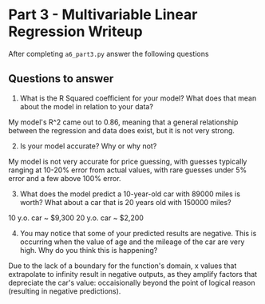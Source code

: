# Part 3 - Multivariable Linear Regression Writeup

After completing `a6_part3.py` answer the following questions

## Questions to answer

1. What is the R Squared coefficient for your model? What does that mean about the model in relation to your data?

My model's R^2 came out to 0.86, meaning that a general relationship between the regression and data does exist, but it is not very strong.

2. Is your model accurate? Why or why not?

My model is not very accurate for price guessing, with guesses typically ranging at 10-20% error from actual values, with rare guesses under 5% error and a few above 100% error.

3. What does the model predict a 10-year-old car with 89000 miles is worth? What about a car that is 20 years old with 150000 miles?

10 y.o. car ~ $9,300 
20 y.o. car ~ $2,200

4. You may notice that some of your predicted results are negative. This is occurring when the value of age and the mileage of the car are very high. Why do you think this is happening?

Due to the lack of a boundary for the function's domain, x values that extrapolate to infinity result in negative outputs, as they amplify factors that depreciate the car's value: occaisionally beyond the point of logical reason (resulting in negative predictions).